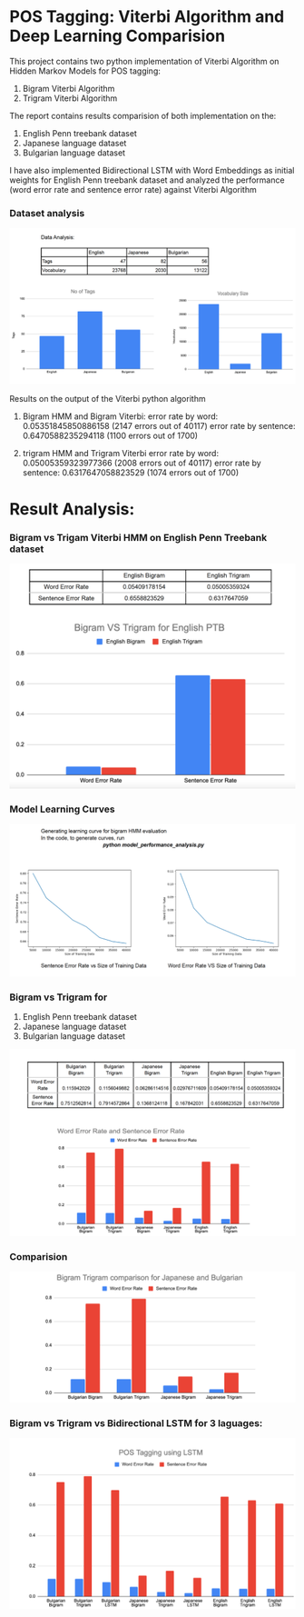 # POS Tagging: Viterbi Algorithm and Deep Learning Comparision

This project contains two python implementation of Viterbi Algorithm on Hidden Markov Models for POS tagging:
1. Bigram Viterbi Algorithm
2. Trigram Viterbi Algorithm

The report contains results comparision of both implementation on the:
1. English Penn treebank dataset
2. Japanese language dataset
3. Bulgarian language dataset

I have also implemented Bidirectional LSTM with Word Embeddings as initial weights for English Penn treebank dataset and analyzed the performance (word error rate and sentence error rate) against Viterbi Algorithm

### Dataset analysis 
![analysis](https://github.com/sankalpapharande/POS_Tagging/blob/main/pos_tagging/result_plots/Screen%20Shot%202022-09-16%20at%203.36.57%20PM.png)


Results on the output of the Viterbi python algorithm
1. Bigram HMM and Bigram Viterbi:
error rate by word: 0.05351845850886158 (2147 errors out of 40117)
error rate by sentence: 0.6470588235294118 (1100 errors out of 1700)

2. trigram HMM and Trigram Viterbi
error rate by word: 0.05005359323977366 (2008 errors out of 40117)
error rate by sentence: 0.6317647058823529 (1074 errors out of 1700)

# Result Analysis:
### Bigram vs Trigam Viterbi HMM on English Penn Treebank dataset
![Screen Shot 2022-09-16 at 3.36.01 PM.png](https://github.com/sankalpapharande/POS_Tagging/blob/main/pos_tagging/result_plots/Screen%20Shot%202022-09-16%20at%203.36.01%20PM.png)


### Model Learning Curves
![Learning curves](https://github.com/sankalpapharande/POS_Tagging/blob/main/pos_tagging/result_plots/Screen%20Shot%202022-09-16%20at%203.36.30%20PM.png)

### Bigram vs Trigram for 
1. English Penn treebank dataset
2. Japanese language dataset
3. Bulgarian language dataset

![all_language](https://github.com/sankalpapharande/POS_Tagging/blob/main/pos_tagging/result_plots/Screen%20Shot%202022-09-16%20at%203.36.43%20PM.png)

### Comparision
![comparision](https://github.com/sankalpapharande/POS_Tagging/blob/main/pos_tagging/result_plots/Screen%20Shot%202022-09-16%20at%203.37.07%20PM.png)

### Bigram vs Trigram vs Bidirectional LSTM for 3 laguages:
![all](https://github.com/sankalpapharande/POS_Tagging/blob/main/pos_tagging/result_plots/Screen%20Shot%202022-09-16%20at%203.37.21%20PM.png)
